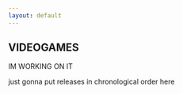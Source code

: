 ```yaml
---
layout: default
---
```


## VIDEOGAMES

IM WORKING ON IT

just gonna put releases in chronological order here